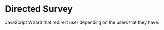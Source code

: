 Directed Survey
================

JavaScript Wizard that redirect user depending on the users that they have.
